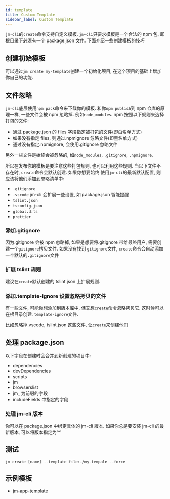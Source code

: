 ```yaml
---
id: template
title: Custom Template
sidebar_label: Custom Template
---
```


`jm-cli`的`create`命令支持自定义模板. `jm-cli`只要求模板是一个合法的 npm 包, 即根目录下必须有一个 package.json 文件.
下面介绍一些创建模板的技巧

## 创建初始模板

可以通过`jm create my-template`创建一个初始化项目, 在这个项目的基础上增加你自己的功能.

## 文件忽略

`jm-cli`底层使用`npm pack`命令来下载你的模板. 和你`npm publish`到 npm 仓库的原理一样, 一些文件会被 npm 忽略掉.
例如`node_modules`. npm 按照以下规则来选择打包的文件:

- 通过 package.json 的 files 字段指定被打包的文件(即白名单方式)
- 如果没有指定 files, 则通过.npmignore 忽略文件(即黑名单方式)
- 通过没有指定.npmignore, 会使用.gitignore 忽略文件

另外一些文件是始终会被忽略的, 如`node_modules`, `.gitignore`, `.npmignore`.

所以在发布你的模板是要注意这些打包规则, 也可以利用这些规则. 当以下文件不存在时, `create`命令会默认创建. 如果你想要始终
使用`jm-cli`的最新默认配置, 则应该将他们添加到忽略清单中:

- `.gitignore`
- `.vscode` jm-cli 会扩展一些设置, 如 package.json 智能提醒
- `tslint.json`
- `tsconfig.json`
- `global.d.ts`
- `prettier`

### 添加.gitignore

因为.gitignore 会被 npm 忽略掉, 如果是想要将.gitignore 带给最终用户, 需要创建一个`gitignore`拷贝文件. 如果没有找到
`gitignore`文件, `create`命令会自动添加一个默认的`.gitignore`文件

### 扩展 tslint 规则

建议在`create`默认创建的 tslint.json 上扩展规则.

### 添加.template-ignore 设置忽略拷贝的文件

有一些文件, 可能你想添加到版本库中, 但又想`create`命令忽略拷贝它. 这时候可以在根目录创建`.template-ignore`文件.

比如忽略掉.vscode, tslint.json 这些文件, 让`create`来创建他们

## 处理 package.json

以下字段在创建时会合并到新创建的项目中:

- dependencies
- devDependencies
- scripts
- jm
- browserslist
- jm\_ 为前缀的字段
- includeFields 中指定的字段

### 处理 jm-cli 版本

你可以在 package.json 中绑定具体的 jm-cli 版本. 如果你总是要安装 jm-cli 的最新版本, 可以将版本指定为'\*'

## 测试

```shell
jm create [name] --template file:./my-tempale --force

```

## 示例模板

- [jm-app-template](https://github.com/carney520/jm-app-template)
